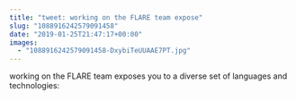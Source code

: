 ```yaml
---
title: "tweet: working on the FLARE team expose"
slug: "1088916242579091458"
date: "2019-01-25T21:47:17+00:00"
images:
  - "1088916242579091458-DxybiTeUUAAE7PT.jpg"
---
```

working on the FLARE team exposes you to a diverse set of languages and technologies: 